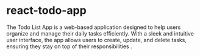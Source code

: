 # react-todo-app
The Todo List App is a web-based application designed to help users organize and manage their daily tasks efficiently. With a sleek and intuitive user interface, the app allows users to create, update, and delete tasks, ensuring they stay on top of their responsibilities .
